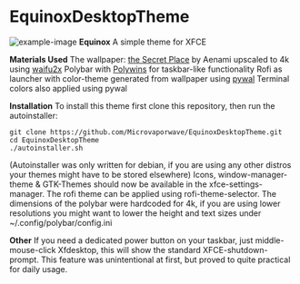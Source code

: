 # EquinoxDesktopTheme
![example-image](https://github.com/Microvaporwave/EquinoxDesktopTheme/blob/main/images/desktop.png?raw=true)
**Equinox**
A simple theme for XFCE

**Materials Used**
The wallpaper:  [the Secret Place](https://www.artstation.com/artwork/4y1b4) by Aenami upscaled to 4k using [waifu2x](http://waifu2x.udp.jp/)
Polybar with [Polywins](https://github.com/jattboe/polywins) for taskbar-like functionality
Rofi as launcher with color-theme generated from wallpaper using [pywal](https://github.com/dylanaraps/pywal)
Terminal colors also applied using pywal

**Installation**
To install this theme first clone this repository, then run the autoinstaller:
```
git clone https://github.com/Microvaporwave/EquinoxDesktopTheme.git
cd EquinoxDesktopTheme
./autoinstaller.sh
```
(Autoinstaller was only written for debian, if you are using any other distros your themes might have to be stored elsewhere)
Icons, window-manager-theme & GTK-Themes should now be available in the xfce-settings-manager.
The rofi theme can be applied using rofi-theme-selector.
The dimensions of the polybar were hardcoded for 4k, if you are using lower resolutions you might want to lower the height and text sizes under ~/.config/polybar/config.ini

**Other**
If you need a dedicated power button on your taskbar, just middle-mouse-click Xfdesktop, this will show the standard XFCE-shutdown-prompt. This feature was unintentional at first, but proved to quite practical for daily usage.


